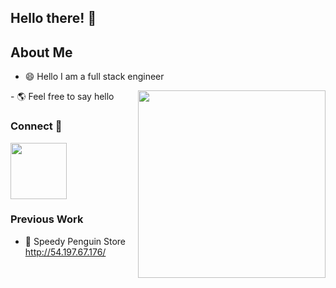 ## Hello there! 👋

## About Me

- 😄 Hello I am a full stack engineer

<img align="right" width="300" height="300" src="https://media1.giphy.com/media/xUA7bdpLxQhsSQdyog/giphy.gif?cid=790b7611094ef9616de8a13d6292056570060ad01efb32e0&rid=giphy.gif">
- 🌎 Feel free to say hello


### Connect 🔗
[<img src="https://github.com/FortAwesome/Font-Awesome/blob/6.x/svgs/brands/linkedin.svg" width="90" height="90">](https://www.linkedin.com/in/john-economou/)

### Previous Work
- 🐧 Speedy Penguin Store http://54.197.67.176/


